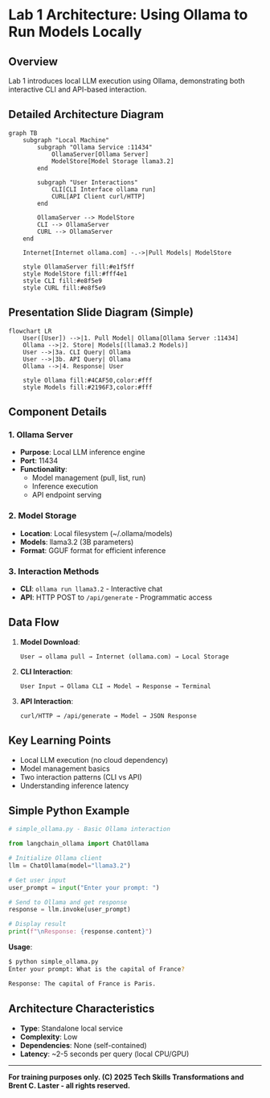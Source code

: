 # Lab 1 Architecture: Using Ollama to Run Models Locally

## Overview
Lab 1 introduces local LLM execution using Ollama, demonstrating both interactive CLI and API-based interaction.

## Detailed Architecture Diagram

```mermaid
graph TB
    subgraph "Local Machine"
        subgraph "Ollama Service :11434"
            OllamaServer[Ollama Server]
            ModelStore[Model Storage llama3.2]
        end

        subgraph "User Interactions"
            CLI[CLI Interface ollama run]
            CURL[API Client curl/HTTP]
        end

        OllamaServer --> ModelStore
        CLI --> OllamaServer
        CURL --> OllamaServer
    end

    Internet[Internet ollama.com] -.->|Pull Models| ModelStore

    style OllamaServer fill:#e1f5ff
    style ModelStore fill:#fff4e1
    style CLI fill:#e8f5e9
    style CURL fill:#e8f5e9
```

## Presentation Slide Diagram (Simple)

```mermaid
flowchart LR
    User([User]) -->|1. Pull Model| Ollama[Ollama Server :11434]
    Ollama -->|2. Store| Models[(llama3.2 Models)]
    User -->|3a. CLI Query| Ollama
    User -->|3b. API Query| Ollama
    Ollama -->|4. Response| User

    style Ollama fill:#4CAF50,color:#fff
    style Models fill:#2196F3,color:#fff
```

## Component Details

### 1. Ollama Server
- **Purpose**: Local LLM inference engine
- **Port**: 11434
- **Functionality**:
  - Model management (pull, list, run)
  - Inference execution
  - API endpoint serving

### 2. Model Storage
- **Location**: Local filesystem (~/.ollama/models)
- **Models**: llama3.2 (3B parameters)
- **Format**: GGUF format for efficient inference

### 3. Interaction Methods
- **CLI**: `ollama run llama3.2` - Interactive chat
- **API**: HTTP POST to `/api/generate` - Programmatic access

## Data Flow

1. **Model Download**:
   ```
   User → ollama pull → Internet (ollama.com) → Local Storage
   ```

2. **CLI Interaction**:
   ```
   User Input → Ollama CLI → Model → Response → Terminal
   ```

3. **API Interaction**:
   ```
   curl/HTTP → /api/generate → Model → JSON Response
   ```

## Key Learning Points
- Local LLM execution (no cloud dependency)
- Model management basics
- Two interaction patterns (CLI vs API)
- Understanding inference latency

## Simple Python Example

```python
# simple_ollama.py - Basic Ollama interaction

from langchain_ollama import ChatOllama

# Initialize Ollama client
llm = ChatOllama(model="llama3.2")

# Get user input
user_prompt = input("Enter your prompt: ")

# Send to Ollama and get response
response = llm.invoke(user_prompt)

# Display result
print(f"\nResponse: {response.content}")
```

**Usage**:
```bash
$ python simple_ollama.py
Enter your prompt: What is the capital of France?

Response: The capital of France is Paris.
```

## Architecture Characteristics
- **Type**: Standalone local service
- **Complexity**: Low
- **Dependencies**: None (self-contained)
- **Latency**: ~2-5 seconds per query (local CPU/GPU)

---

**For training purposes only. (C) 2025 Tech Skills Transformations and Brent C. Laster - all rights reserved.**
